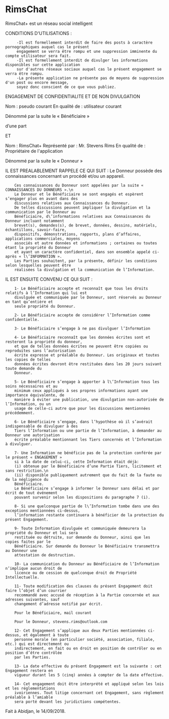 # RimsChat
RimsChat+ est un réseau social intelligent

 CONDITIONS D'UTILISATIONS :
 
         -Il est formellement interdit de faire des posts à caractère pornographiques auquel cas le présent 
         engagement se verra être rompu et une suppression imminente du compte utilisateur sera fait.
         -Il est formellement interdit de divulger les informations disponibles sur cette application 
         sur d'autres réseaux sociaux auquel cas le présent engagement se verra être rompu.
         -La présente application ne présente pas de moyens de suppression d'un post ou encore message,
         soyez donc conscient de ce que vous publiez.


ENGAGEMENT DE CONFIDENTIALITE ET DE NON DIVULGATION

  Nom : pseudo courant
  En qualité de : utilisateur courant

  Dénommé par la suite le « Bénéficiaire »

  d’une part

  ET

  Nom : RimsChat+
  Représenté par : Mr. Stevens Rims
  En qualité de : Propriétaire de l'application

  Dénommé par la suite le « Donneur »

  IL EST PREALABLEMENT RAPPELE CE QUI SUIT :
        Le Donneur possède des connaissances concernant un procédé et/ou un appareil.

        Ces connaissances du Donneur sont appelées par la suite « CONNAISSANCES DU DONNEURS ».\n
        Le Donneur et le Bénéficiaire se sont engagés et espèrent s’engager plus en avant dans des
        discussions relatives aux Connaissances du Donneur.
        De telles discussions peuvent impliquer la divulgation et la communication par le Donneur au
        Bénéficiaire, d\’informations relatives aux Connaissances du Donneur incluant notamment
        brevet(s), demandes(s), de brevet, données, dessins, matériels, échantillons, savoir-faire,
        dispositifs, démonstrations, rapports, plans d’affaires, applications commerciales, moyens
        associés et autre données et informations ; certaines ou toutes étant la propriété du Donneur
        et ayant un caractère confidentiel, dans son ensemble appelé ci-après « l\’INFORMATION ».
        Les Parties souhaitent, par la présente, définir les conditions selon lesquelles peuvent être
        réalisées la divulgation et la communication de l’Information.

  IL EST ENSUITE CONVENU CE QUI SUIT :
   
        1- Le Bénéficiaire accepte et reconnaît que tous les droits relatifs à l’Information qui lui est
        divulguée et communiquée par le Donneur, sont réservés au Donneur en tant qu’entière et
        seule propriété du Donneur.

        2- Le Bénéficiaire accepte de considérer l’Information comme confidentielle.

        3- Le Bénéficiaire s’engage à ne pas divulguer l’Information

        4- Le Bénéficiaire reconnaît que les données écrites sont et resteront la propriété du donneur,
        et que de telles données écrites ne peuvent être copiées ou reproduites sans l’autorisation
        écrite expresse et préalable du Donneur. Les originaux et toutes les copies de telles
        données écrites devront être restituées dans les 20 jours suivant toute demande du
        Donneur.

        5- Le Bénéficiaire s’engage à apporter à l\’Information tous les soins nécessaires et au
        minimum ceux appliqués à ses propres informations ayant une importance équivalente, de
        manière à éviter une publication, une divulgation non-autorisée de l’Information, ou un
        usage de celle-ci autre que pour les discussions mentionnées précédemment.

        6- Le Bénéficiaire s’engage, dans l’hypothèse où il s’avérait indispensable de divulguer à des
        Tiers l’Information ou une partie de l’Information, à demander au Donneur une autorisation
        écrite préalable mentionnant les Tiers concernés et l’Information à divulguer.

        7- Une Information ne bénéficie pas de la protection conférée par le présent « ENGAGEMENT »
        si à la date de celui-ci, cette Information était déjà:
        (i) obtenue par le Bénéficiaire d’une Partie Tiers, licitement et sans restriction.\n
        (ii) disponible publiquement autrement que du fait de la faute ou de la négligence du
        Bénéficiaire.
        Le Bénéficiaire s’engage à informer le Donneur sans délai et par écrit de tout événement
        pouvant survenir selon les dispositions du paragraphe 7 (i).

        8- Si une quelconque partie de l\’Information tombe dans une des exceptions mentionnées ci-dessus, 
        l’information restante continuera à bénéficier de la protection du présent Engagement.
        
        9- Toute Information divulguée et communiquée demeurera la propriété du Donneur et lui sera
        restituée ou détruite, sur demande du Donneur, ainsi que les copies faites par le
        Bénéficiaire. Sur demande du Donneur le Bénéficiaire transmettra au Donneur une
        attestation de destruction.

        10- La communication du Donneur au Bénéficiaire de l’Information n’implique aucun droit de
        licence ou de cession de quelconque droit de Propriété Intellectuelle.

        11- Toute modification des clauses du présent Engagement doit faire l’objet d’un courrier
        recommandé avec accusé de réception à la Partie concernée et aux adresses suivantes, sauf
        changement d’adresse notifié par écrit.

        Pour le Bénéficiaire, mail courant

        Pour le Donneur, stevens.rims@outlook.com

        12- Cet Engagement s’applique aux deux Parties mentionnées ci-dessus, et également à toute
        personne morale (en particulier société, association, filiale, etc.) qui est directement ou
        indirectement, en fait ou en droit en position de contrôler ou en position d’être contrôlée
        par les Parties.
        
        13- La date effective du présent Engagement est la suivante : cet Engagement restera en
        vigueur durant les 5 (cinq) années à compter de la date effective.
        
        14- Cet engagement doit être interprété et appliqué selon les lois et les réglementations
        ivoiriennes. Tout litige concernant cet Engagement, sans règlement préalable à l’amiable
        sera porté devant les juridictions compétentes.
        
  Fait à Abidjan, le 14/09/2018.

